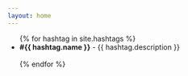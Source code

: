 ```yaml
---
layout: home
---
```


<ul>
{% for hashtag in site.hashtags %}
  <li>
    <strong>#{{ hashtag.name }}</strong> - {{ hashtag.description }}<br /><br />
  </li>
{% endfor %}
</ul>
